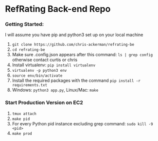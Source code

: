# RefRating Back-end Repo

### Getting Started:
I will assume you have pip and python3 set up on your local machine

1. `git clone https://github.com/chris-ackerman/refrating-be`
2. `cd refrating-be`
3. Make sure .config.json appears after this command: `ls | grep config` otherwise contact curtis or chris
4. Install virtualenv: `pip install virtualenv`
5. `virtualenv -p python3 env`
6. `source env/bin/activate`
7. Install the required packages with the command `pip install -r requirements.txt`
8. Windows: `python3 app.py`, Linux/Mac: `make`

### Start Production Version on EC2
1. `tmux attach`
2. `make pid`
3. For every Python pid instance excluding grep command: `sudo kill -9 <pid>`
2. `make prod`


